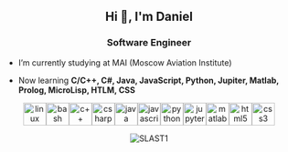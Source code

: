 <h2 align="center">Hi 👋, I'm Daniel</h2>
<h3 align="center">Software Engineer</h3>

- I’m currently studying at MAI (Moscow Aviation Institute)

- Now learning **C/C++, C#, Java, JavaScript, Python, Jupiter, Matlab, Prolog, MicroLisp, HTLM, CSS**

<p align="center"><img
src="https://github.com/SLAST1/devicon/blob/master/icons/linux/linux-original.svg" alt="linux" width="40" height="40"/><img
src="https://github.com/SLAST1/devicon/blob/master/icons/bash/bash-original.svg" alt="bash" width="40" height="40"/><img
src="https://github.com/SLAST1/devicon/blob/master/icons/cplusplus/cplusplus-original.svg" alt="c++" width="40" height="40"/><img
src="https://github.com/SLAST1/devicon/blob/master/icons/csharp/csharp-line.svg" alt="csharp" width="40" height="40"/><img
src="https://github.com/SLAST1/devicon/blob/master/icons/java/java-original.svg" alt="java" width="40" height="40"/><img
src="https://github.com/SLAST1/devicon/blob/master/icons/javascript/javascript-original.svg" alt="javascript" width="40" height="40"/><img
src="https://github.com/SLAST1/devicon/blob/master/icons/python/python-original.svg" alt="python" width="40" height="40"/><img 
src="https://github.com/SLAST1/devicon/blob/master/icons/jupyter/jupyter-original-wordmark.svg" alt="jupyter" width="40" height="40"/><img
src="https://github.com/SLAST1/devicon/blob/master/icons/matlab/matlab-original.svg" alt="matlab" width="40" height="40"/><img
src="https://github.com/SLAST1/devicon/blob/master/icons/html5/html5-original-wordmark.svg" alt="html5" width="40" height="40"/><img
src="https://github.com/SLAST1/devicon/blob/master/icons/css3/css3-original-wordmark.svg" alt="css3" width="40" height="40"/><img
</p>
<!--
## Find me on:
<p align="center"><img

</p>
-->
<p align="center"><img
src="https://github-readme-stats.vercel.app/api/top-langs/?username=SLAST1&layout=compact" alt="SLAST1"/>
</p>
